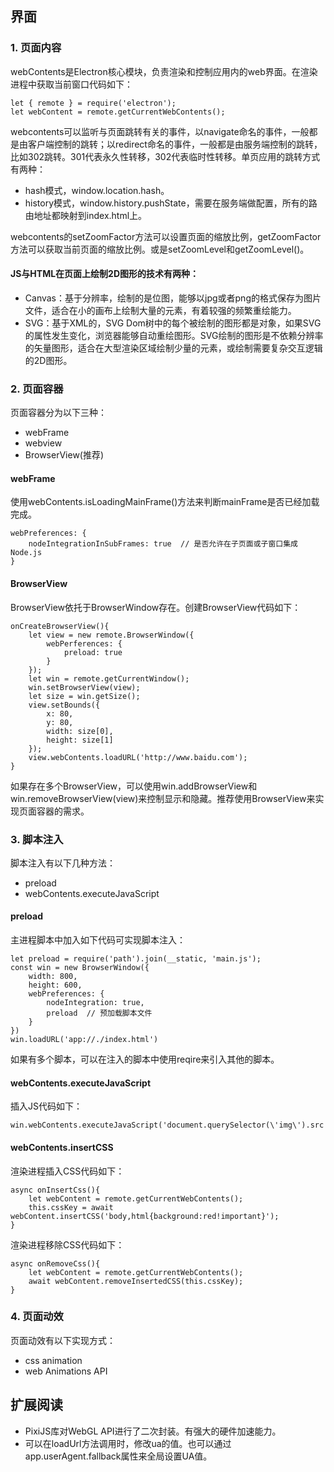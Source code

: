 ## 界面

### 1. 页面内容

webContents是Electron核心模块，负责渲染和控制应用内的web界面。在渲染进程中获取当前窗口代码如下：

```
let { remote } = require('electron');
let webContent = remote.getCurrentWebContents();
```

webcontents可以监听与页面跳转有关的事件，以navigate命名的事件，一般都是由客户端控制的跳转；以redirect命名的事件，一般都是由服务端控制的跳转，比如302跳转。301代表永久性转移，302代表临时性转移。单页应用的跳转方式有两种：

- hash模式，window.location.hash。
- history模式，window.history.pushState，需要在服务端做配置，所有的路由地址都映射到index.html上。

webcontents的setZoomFactor方法可以设置页面的缩放比例，getZoomFactor方法可以获取当前页面的缩放比例。或是setZoomLevel和getZoomLevel()。

#### JS与HTML在页面上绘制2D图形的技术有两种：

- Canvas：基于分辨率，绘制的是位图，能够以jpg或者png的格式保存为图片文件，适合在小的画布上绘制大量的元素，有着较强的频繁重绘能力。
- SVG：基于XML的，SVG Dom树中的每个被绘制的图形都是对象，如果SVG的属性发生变化，浏览器能够自动重绘图形。SVG绘制的图形是不依赖分辨率的矢量图形，适合在大型渲染区域绘制少量的元素，或绘制需要复杂交互逻辑的2D图形。


### 2. 页面容器

页面容器分为以下三种：

- webFrame
- webview
- BrowserView(推荐)

#### webFrame

使用webContents.isLoadingMainFrame()方法来判断mainFrame是否已经加载完成。

```
webPreferences: {
    nodeIntegrationInSubFrames: true  // 是否允许在子页面或子窗口集成Node.js
}
```

#### BrowserView

BrowserView依托于BrowserWindow存在。创建BrowserView代码如下：

```
onCreateBrowserView(){
    let view = new remote.BrowserWindow({
        webPerferences: {
            preload: true
        }
    });
    let win = remote.getCurrentWindow();
    win.setBrowserView(view);
    let size = win.getSize();
    view.setBounds({
        x: 80,
        y: 80,
        width: size[0],
        height: size[1]
    });
    view.webContents.loadURL('http://www.baidu.com');
}
```

如果存在多个BrowserView，可以使用win.addBrowserView和win.removeBrowserView(view)来控制显示和隐藏。推荐使用BrowserView来实现页面容器的需求。

### 3. 脚本注入

脚本注入有以下几种方法：

- preload
- webContents.executeJavaScript

#### preload

主进程脚本中加入如下代码可实现脚本注入：

```
let preload = require('path').join(__static, 'main.js');
const win = new BrowserWindow({
    width: 800,
    height: 600,
    webPreferences: {
        nodeIntegration: true,
        preload  // 预加载脚本文件
    }
})
win.loadURL('app://./index.html')
```

如果有多个脚本，可以在注入的脚本中使用reqire来引入其他的脚本。

#### webContents.executeJavaScript

插入JS代码如下：

```
win.webContents.executeJavaScript('document.querySelector(\'img\').src')
```

#### webContents.insertCSS

渲染进程插入CSS代码如下：

```
async onInsertCss(){
    let webContent = remote.getCurrentWebContents();
    this.cssKey = await webContent.insertCSS('body,html{background:red!important}');
}
```

渲染进程移除CSS代码如下：

```
async onRemoveCss(){
    let webContent = remote.getCurrentWebContents();
    await webContent.removeInsertedCSS(this.cssKey);
}
```

### 4. 页面动效

页面动效有以下实现方式：

- css animation
- web Animations API

## 扩展阅读

- PixiJS库对WebGL API进行了二次封装。有强大的硬件加速能力。
- 可以在loadUrl方法调用时，修改ua的值。也可以通过app.userAgent.fallback属性来全局设置UA值。


